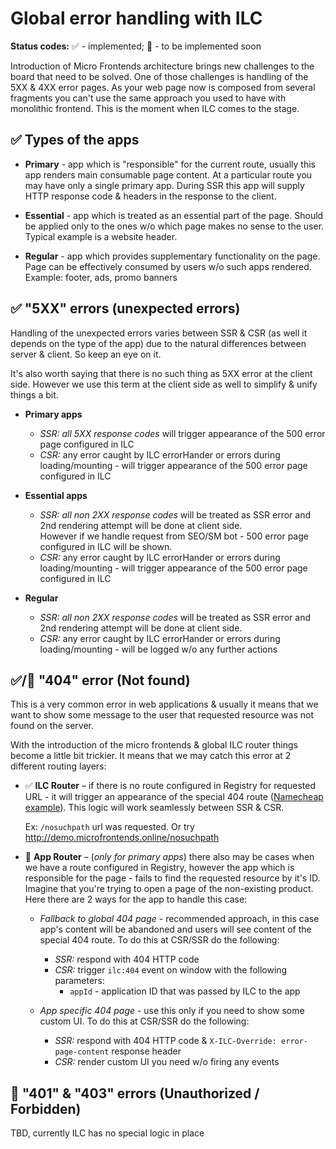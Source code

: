 # Global error handling with ILC

**Status codes:** ✅ - implemented; 🎯 - to be implemented soon

Introduction of Micro Frontends architecture brings new challenges to the board that need to be solved. One of those challenges is handling of the 5XX & 4XX error pages. As your web page now is composed from several fragments you can't use the same approach you used to have with monolithic frontend. This is the moment when ILC comes to the stage.

✅ Types of the apps
-----------------

- **Primary** - app which is "responsible" for the current route, usually this app renders main consumable page content. At a particular route you may have only a single primary app. During SSR this app will supply HTTP response code & headers in the response to the client.

- **Essential** - app which is treated as an essential part of the page. Should be applied only to the ones w/o which page makes no sense to the user. Typical example is a website header.

- **Regular** - app which provides supplementary functionality on the page. Page can be effectively consumed by users w/o such apps rendered. Example: footer, ads, promo banners

✅ "5XX" errors (unexpected errors)
--------------------------------

Handling of the unexpected errors varies between SSR & CSR (as well it depends on the type of the app) due to the natural differences between server & client. So keep an eye on it.

It's also worth saying that there is no such thing as 5XX error at the client side. However we use this term at the client side as well to simplify & unify things a bit.

- **Primary apps**
    - _SSR:_ _all 5XX response codes_ will trigger appearance of the 500 error page configured in ILC
    - _CSR:_ any error caught by ILC errorHander or errors during loading/mounting - will trigger appearance of the 500 error page configured in ILC

- **Essential apps**
    - _SSR:_ _all non 2XX response codes_ will be treated as SSR error and 2nd rendering attempt will be done at client side.\
    However if we handle request from SEO/SM bot - 500 error page configured in ILC will be shown.
    - _CSR:_ any error caught by ILC errorHander or errors during loading/mounting - will trigger appearance of the 500 error page configured in ILC

- **Regular**
    - _SSR:_ _all non 2XX response codes_ will be treated as SSR error and 2nd rendering attempt will be done at client side.
    - _CSR:_ any error caught by ILC errorHander or errors during loading/mounting - will be logged w/o any further actions


✅/🎯 "404" error (Not found)
-----------------------

This is a very common error in web applications & usually it means that we want to show some message to the user that requested resource was not found on the server.

With the introduction of the micro frontends & global ILC router things become a little bit trickier. It means that we may catch this error at 2 different routing layers:

- ✅ **ILC Router** – if there is no route configured in Registry for requested URL - it will trigger an appearance of the special 404 route ([Namecheap example](https://www.namecheap.com/status/404.aspx)). This logic will work seamlessly between SSR & CSR.
    
    Ex: `/nosuchpath` url was requested. Or try <http://demo.microfrontends.online/nosuchpath>

- 🎯 **App Router** – (_only for primary apps_) there also may be cases when we have a route configured in Registry, however the app which is responsible for the page - fails to find the requested resource by it's ID. Imagine that you're trying to open a page of the non-existing product. Here there are 2 ways for the app to handle this case:
    - _Fallback to global 404 page_ - recommended approach, in this case app's content will be abandoned and users will see content of the special 404 route. To do this at CSR/SSR do the following:
        - _SSR:_ respond with 404 HTTP code
        - _CSR:_ trigger `ilc:404` event on window with the following parameters:
            - `appId` - application ID that was passed by ILC to the app

    - _App specific 404 page_ - use this only if you need to show some custom UI. To do this at CSR/SSR do the following:
        - _SSR:_ respond with 404 HTTP code & `X-ILC-Override: error-page-content` response header
        - _CSR:_ render custom UI you need w/o firing any events



🎯 "401" & "403" errors (Unauthorized / Forbidden)
-----------------------

TBD, currently ILC has no special logic in place